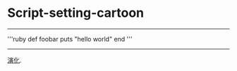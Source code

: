 # Script-setting-cartoon

---------------------------

'''ruby
   def foobar
      puts "hello world"
   end
'''

-------------------

[演化](/演化.docx).
